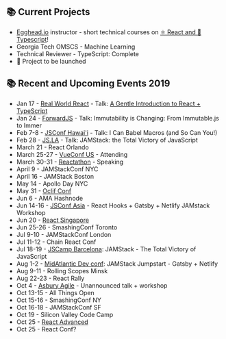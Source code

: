 ## 📚 Current Projects

- [Egghead.io](https://egghead.io/) instructor - short technical courses on [⚛️ React and 📜 Typescript](https://egghead.io/courses/design-systems-with-react-and-typescript-in-storybook)!
- Georgia Tech OMSCS - Machine Learning
- Technical Reviewer - TypeScript: Complete
- 🌟 Project to be launched

## 📚 Recent and Upcoming Events 2019

- Jan 17 - [Real World React](https://www.meetup.com/Real-World-React/events/256448268/) - Talk: [A Gentle Introduction to React + TypeScript](https://twitter.com/swyx/status/1086153419927089153)
- Jan 24 - [ForwardJS](https://forwardjs.com/) - Talk: Immutability is Changing: From Immutable.js to Immer
- Feb 7-8 - [JSConf Hawai'i](https://www.jsconfhi.com/) - Talk:
  I Can Babel Macros (and So Can You!)
- Feb 28 - [JS.LA](https://js.la/) - Talk: JAMStack: the Total Victory of JavaScript
- March 21 - React Orlando
- March 25-27 - [VueConf US](http://vueconf.us/) - Attending
- March 30-31 - [Reactathon](https://www.reactathon.com/) - Speaking
- April 9 - JAMStackConf NYC
- April 16 - JAMStack Boston
- May 14 - Apollo Day NYC
- May 31 - [Oclif Conf](https://oclif.io/conf)
- Jun 6 - AMA Hashnode
- Jun 14-16 - [JSConf Asia](https://2019.jsconf.asia/) - React Hooks + Gatsby + Netlify JAMstack Workshop
- Jun 20 - [React Singapore](https://www.meetup.com/React-Singapore/events/261345306/)
- Jun 25-26 - SmashingConf Toronto
- Jul 9-10 - JAMStackConf London
- Jul 11-12 - Chain React Conf
- Jul 18-19 - [JSCamp Barcelona](https://jscamp.tech/): JAMStack - The Total Victory of JavaScript
- Aug 1-2 - [MidAtlantic Dev conf](https://www.middevcon.com/): JAMStack Jumpstart - Gatsby + Netlify
- Aug 9-11 - Rolling Scopes Minsk
- Aug 22-23 - React Rally
- Oct 4 - [Asbury Agile](http://www.asburyagile.com/) - Unannounced talk + workshop
- Oct 13-15 - All Things Open
- Oct 15-16 - SmashingConf NY
- Oct 16-18 - JAMStackConf SF
- Oct 19 - Silicon Valley Code Camp
- Oct 25 - [React Advanced](https://reactadvanced.com)
- Oct 25 - React Conf?
